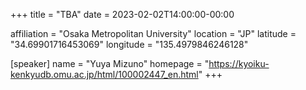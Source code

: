 +++
title = "TBA"
date = 2023-02-02T14:00:00-00:00

affiliation = "Osaka Metropolitan University"
location = "JP"
latitude = "34.69901716453069"
longitude = "135.4979846246128"

[speaker]
  name = "Yuya Mizuno"
  homepage = "https://kyoiku-kenkyudb.omu.ac.jp/html/100002447_en.html"
+++
